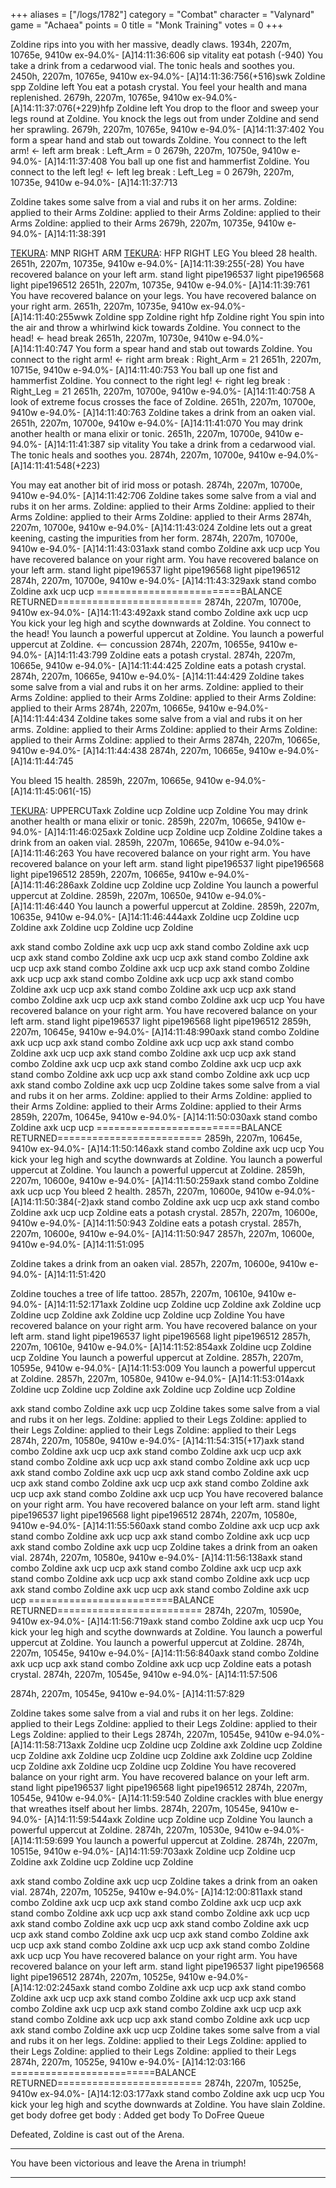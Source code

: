 +++
aliases = ["/logs/1782"]
category = "Combat"
character = "Valynard"
game = "Achaea"
points = 0
title = "Monk Training"
votes = 0
+++

Zoldine rips into you with her massive, deadly claws.
1934h, 2207m, 10765e, 9410w ex-94.0%- [A]14:11:36:606
sip vitality
eat potash
(-940)
You take a drink from a cedarwood vial.
The tonic heals and soothes you.
2450h, 2207m, 10765e, 9410w ex-94.0%- [A]14:11:36:756(+516)swk Zoldine
spp Zoldine left
You eat a potash crystal.
You feel your health and mana replenished.
2679h, 2207m, 10765e, 9410w ex-94.0%- [A]14:11:37:076(+229)hfp Zoldine left
You drop to the floor and sweep your legs round at Zoldine.
You knock the legs out from under Zoldine and send her sprawling.
2679h, 2207m, 10765e, 9410w e-94.0%- [A]14:11:37:402
You form a spear hand and stab out towards Zoldine.
You connect to the left arm! <- left arm break
<Lotus>:  Left_Arm = 0
2679h, 2207m, 10750e, 9410w e-94.0%- [A]14:11:37:408
You ball up one fist and hammerfist Zoldine.
You connect to the left leg! <- left leg break
<Lotus>:  Left_Leg = 0
2679h, 2207m, 10735e, 9410w e-94.0%- [A]14:11:37:713

[TEKURA]: CLEARED_COMBO
Zoldine takes some salve from a vial and rubs it on her arms.
Zoldine: applied to their Arms
Zoldine: applied to their Arms
Zoldine: applied to their Arms
Zoldine: applied to their Arms
2679h, 2207m, 10735e, 9410w e-94.0%- [A]14:11:38:391

[TEKURA]: WHIRLWIND
[TEKURA]: MNP RIGHT ARM
[TEKURA]: HFP RIGHT LEG
You bleed 28 health.
2651h, 2207m, 10735e, 9410w e-94.0%- [A]14:11:39:255(-28)
You have recovered balance on your left arm.
stand
light pipe196537
light pipe196568
light pipe196512
2651h, 2207m, 10735e, 9410w e-94.0%- [A]14:11:39:761
You have recovered balance on your legs.
You have recovered balance on your right arm.
2651h, 2207m, 10735e, 9410w ex-94.0%- [A]14:11:40:255wwk Zoldine
spp Zoldine right
hfp Zoldine right
You spin into the air and throw a whirlwind kick towards Zoldine.
You connect to the head! <- head break
2651h, 2207m, 10730e, 9410w e-94.0%- [A]14:11:40:747
You form a spear hand and stab out towards Zoldine.
You connect to the right arm! <- right arm break
<Lotus>:  Right_Arm = 21
2651h, 2207m, 10715e, 9410w e-94.0%- [A]14:11:40:753
You ball up one fist and hammerfist Zoldine.
You connect to the right leg! <- right leg break
<Lotus>:  Right_Leg = 21
2651h, 2207m, 10700e, 9410w e-94.0%- [A]14:11:40:758
A look of extreme focus crosses the face of Zoldine.
2651h, 2207m, 10700e, 9410w e-94.0%- [A]14:11:40:763
Zoldine takes a drink from an oaken vial.
2651h, 2207m, 10700e, 9410w e-94.0%- [A]14:11:41:070
You may drink another health or mana elixir or tonic.
2651h, 2207m, 10700e, 9410w e-94.0%- [A]14:11:41:387
sip vitality
You take a drink from a cedarwood vial.
The tonic heals and soothes you.
2874h, 2207m, 10700e, 9410w e-94.0%- [A]14:11:41:548(+223)

[TEKURA]: CLEARED_COMBO
[TEKURA]: AXEKICK
You may eat another bit of irid moss or potash.
2874h, 2207m, 10700e, 9410w e-94.0%- [A]14:11:42:706
Zoldine takes some salve from a vial and rubs it on her arms.
Zoldine: applied to their Arms
Zoldine: applied to their Arms
Zoldine: applied to their Arms
Zoldine: applied to their Arms
2874h, 2207m, 10700e, 9410w e-94.0%- [A]14:11:43:024
Zoldine lets out a great keening, casting the impurities from her form.
2874h, 2207m, 10700e, 9410w e-94.0%- [A]14:11:43:031axk
stand
combo Zoldine axk ucp ucp
You have recovered balance on your right arm.
You have recovered balance on your left arm.
stand
light pipe196537
light pipe196568
light pipe196512
2874h, 2207m, 10700e, 9410w e-94.0%- [A]14:11:43:329axk
stand
combo Zoldine axk ucp ucp
=========================BALANCE RETURNED=========================
2874h, 2207m, 10700e, 9410w ex-94.0%- [A]14:11:43:492axk
stand
combo Zoldine axk ucp ucp
You kick your leg high and scythe downwards at Zoldine.
You connect to the head!
You launch a powerful uppercut at Zoldine.
You launch a powerful uppercut at Zoldine. <-- concussion
2874h, 2207m, 10655e, 9410w e-94.0%- [A]14:11:43:799
Zoldine eats a potash crystal.
2874h, 2207m, 10665e, 9410w e-94.0%- [A]14:11:44:425
Zoldine eats a potash crystal.
2874h, 2207m, 10665e, 9410w e-94.0%- [A]14:11:44:429
Zoldine takes some salve from a vial and rubs it on her arms.
Zoldine: applied to their Arms
Zoldine: applied to their Arms
Zoldine: applied to their Arms
Zoldine: applied to their Arms
2874h, 2207m, 10665e, 9410w e-94.0%- [A]14:11:44:434
Zoldine takes some salve from a vial and rubs it on her arms.
Zoldine: applied to their Arms
Zoldine: applied to their Arms
Zoldine: applied to their Arms
Zoldine: applied to their Arms
2874h, 2207m, 10665e, 9410w e-94.0%- [A]14:11:44:438
2874h, 2207m, 10665e, 9410w e-94.0%- [A]14:11:44:745

[TEKURA]: CLEARED_COMBO
You bleed 15 health.
2859h, 2207m, 10665e, 9410w e-94.0%- [A]14:11:45:061(-15)

[TEKURA]: AXEKICK
[TEKURA]: UPPERCUT
[TEKURA]: UPPERCUTaxk Zoldine
ucp Zoldine
ucp Zoldine
You may drink another health or mana elixir or tonic.
2859h, 2207m, 10665e, 9410w e-94.0%- [A]14:11:46:025axk Zoldine
ucp Zoldine
ucp Zoldine
Zoldine takes a drink from an oaken vial.
2859h, 2207m, 10665e, 9410w e-94.0%- [A]14:11:46:263
You have recovered balance on your right arm.
You have recovered balance on your left arm.
stand
light pipe196537
light pipe196568
light pipe196512
2859h, 2207m, 10665e, 9410w e-94.0%- [A]14:11:46:286axk Zoldine
ucp Zoldine
ucp Zoldine
You launch a powerful uppercut at Zoldine.
2859h, 2207m, 10650e, 9410w e-94.0%- [A]14:11:46:440
You launch a powerful uppercut at Zoldine.
2859h, 2207m, 10635e, 9410w e-94.0%- [A]14:11:46:444axk Zoldine
ucp Zoldine
ucp Zoldine
axk Zoldine
ucp Zoldine
ucp Zoldine

[TEKURA]: CLEARED_COMBO
axk
stand
combo Zoldine axk ucp ucp
axk
stand
combo Zoldine axk ucp ucp
axk
stand
combo Zoldine axk ucp ucp
axk
stand
combo Zoldine axk ucp ucp
axk
stand
combo Zoldine axk ucp ucp
axk
stand
combo Zoldine axk ucp ucp
axk
stand
combo Zoldine axk ucp ucp
axk
stand
combo Zoldine axk ucp ucp
axk
stand
combo Zoldine axk ucp ucp
axk
stand
combo Zoldine axk ucp ucp
axk
stand
combo Zoldine axk ucp ucp
You have recovered balance on your right arm.
You have recovered balance on your left arm.
stand
light pipe196537
light pipe196568
light pipe196512
2859h, 2207m, 10645e, 9410w e-94.0%- [A]14:11:48:990axk
stand
combo Zoldine axk ucp ucp
axk
stand
combo Zoldine axk ucp ucp
axk
stand
combo Zoldine axk ucp ucp
axk
stand
combo Zoldine axk ucp ucp
axk
stand
combo Zoldine axk ucp ucp
axk
stand
combo Zoldine axk ucp ucp
axk
stand
combo Zoldine axk ucp ucp
axk
stand
combo Zoldine axk ucp ucp
axk
stand
combo Zoldine axk ucp ucp
Zoldine takes some salve from a vial and rubs it on her arms.
Zoldine: applied to their Arms
Zoldine: applied to their Arms
Zoldine: applied to their Arms
Zoldine: applied to their Arms
2859h, 2207m, 10645e, 9410w e-94.0%- [A]14:11:50:030axk
stand
combo Zoldine axk ucp ucp
=========================BALANCE RETURNED=========================
2859h, 2207m, 10645e, 9410w ex-94.0%- [A]14:11:50:146axk
stand
combo Zoldine axk ucp ucp
You kick your leg high and scythe downwards at Zoldine.
You launch a powerful uppercut at Zoldine.
You launch a powerful uppercut at Zoldine.
2859h, 2207m, 10600e, 9410w e-94.0%- [A]14:11:50:259axk
stand
combo Zoldine axk ucp ucp
You bleed 2 health.
2857h, 2207m, 10600e, 9410w e-94.0%- [A]14:11:50:384(-2)axk
stand
combo Zoldine axk ucp ucp
axk
stand
combo Zoldine axk ucp ucp
Zoldine eats a potash crystal.
2857h, 2207m, 10600e, 9410w e-94.0%- [A]14:11:50:943
Zoldine eats a potash crystal.
2857h, 2207m, 10600e, 9410w e-94.0%- [A]14:11:50:947
2857h, 2207m, 10600e, 9410w e-94.0%- [A]14:11:51:095

[TEKURA]: CLEARED_COMBO
Zoldine takes a drink from an oaken vial.
2857h, 2207m, 10600e, 9410w e-94.0%- [A]14:11:51:420

[TEKURA]: AXEKICK
[TEKURA]: UPPERCUT
[TEKURA]: UPPERCUT
Zoldine touches a tree of life tattoo.
2857h, 2207m, 10610e, 9410w e-94.0%- [A]14:11:52:171axk Zoldine
ucp Zoldine
ucp Zoldine
axk Zoldine
ucp Zoldine
ucp Zoldine
axk Zoldine
ucp Zoldine
ucp Zoldine
You have recovered balance on your right arm.
You have recovered balance on your left arm.
stand
light pipe196537
light pipe196568
light pipe196512
2857h, 2207m, 10610e, 9410w e-94.0%- [A]14:11:52:854axk Zoldine
ucp Zoldine
ucp Zoldine
You launch a powerful uppercut at Zoldine.
2857h, 2207m, 10595e, 9410w e-94.0%- [A]14:11:53:009
You launch a powerful uppercut at Zoldine.
2857h, 2207m, 10580e, 9410w e-94.0%- [A]14:11:53:014axk Zoldine
ucp Zoldine
ucp Zoldine
axk Zoldine
ucp Zoldine
ucp Zoldine

[TEKURA]: CLEARED_COMBO
axk
stand
combo Zoldine axk ucp ucp
Zoldine takes some salve from a vial and rubs it on her legs.
Zoldine: applied to their Legs
Zoldine: applied to their Legs
Zoldine: applied to their Legs
Zoldine: applied to their Legs
2874h, 2207m, 10580e, 9410w e-94.0%- [A]14:11:54:315(+17)axk
stand
combo Zoldine axk ucp ucp
axk
stand
combo Zoldine axk ucp ucp
axk
stand
combo Zoldine axk ucp ucp
axk
stand
combo Zoldine axk ucp ucp
axk
stand
combo Zoldine axk ucp ucp
axk
stand
combo Zoldine axk ucp ucp
axk
stand
combo Zoldine axk ucp ucp
axk
stand
combo Zoldine axk ucp ucp
axk
stand
combo Zoldine axk ucp ucp
You have recovered balance on your right arm.
You have recovered balance on your left arm.
stand
light pipe196537
light pipe196568
light pipe196512
2874h, 2207m, 10580e, 9410w e-94.0%- [A]14:11:55:560axk
stand
combo Zoldine axk ucp ucp
axk
stand
combo Zoldine axk ucp ucp
axk
stand
combo Zoldine axk ucp ucp
axk
stand
combo Zoldine axk ucp ucp
Zoldine takes a drink from an oaken vial.
2874h, 2207m, 10580e, 9410w e-94.0%- [A]14:11:56:138axk
stand
combo Zoldine axk ucp ucp
axk
stand
combo Zoldine axk ucp ucp
axk
stand
combo Zoldine axk ucp ucp
axk
stand
combo Zoldine axk ucp ucp
axk
stand
combo Zoldine axk ucp ucp
axk
stand
combo Zoldine axk ucp ucp
=========================BALANCE RETURNED=========================
2874h, 2207m, 10590e, 9410w ex-94.0%- [A]14:11:56:719axk
stand
combo Zoldine axk ucp ucp
You kick your leg high and scythe downwards at Zoldine.
You launch a powerful uppercut at Zoldine.
You launch a powerful uppercut at Zoldine.
2874h, 2207m, 10545e, 9410w e-94.0%- [A]14:11:56:840axk
stand
combo Zoldine axk ucp ucp
axk
stand
combo Zoldine axk ucp ucp
Zoldine eats a potash crystal.
2874h, 2207m, 10545e, 9410w e-94.0%- [A]14:11:57:506

[TEKURA]: CLEARED_COMBO
2874h, 2207m, 10545e, 9410w e-94.0%- [A]14:11:57:829

[TEKURA]: AXEKICK
[TEKURA]: UPPERCUT
[TEKURA]: UPPERCUT
Zoldine takes some salve from a vial and rubs it on her legs.
Zoldine: applied to their Legs
Zoldine: applied to their Legs
Zoldine: applied to their Legs
Zoldine: applied to their Legs
2874h, 2207m, 10545e, 9410w e-94.0%- [A]14:11:58:713axk Zoldine
ucp Zoldine
ucp Zoldine
axk Zoldine
ucp Zoldine
ucp Zoldine
axk Zoldine
ucp Zoldine
ucp Zoldine
axk Zoldine
ucp Zoldine
ucp Zoldine
axk Zoldine
ucp Zoldine
ucp Zoldine
You have recovered balance on your right arm.
You have recovered balance on your left arm.
stand
light pipe196537
light pipe196568
light pipe196512
2874h, 2207m, 10545e, 9410w e-94.0%- [A]14:11:59:540
Zoldine crackles with blue energy that wreathes itself about her limbs.
2874h, 2207m, 10545e, 9410w e-94.0%- [A]14:11:59:544axk Zoldine
ucp Zoldine
ucp Zoldine
You launch a powerful uppercut at Zoldine.
2874h, 2207m, 10530e, 9410w e-94.0%- [A]14:11:59:699
You launch a powerful uppercut at Zoldine.
2874h, 2207m, 10515e, 9410w e-94.0%- [A]14:11:59:703axk Zoldine
ucp Zoldine
ucp Zoldine
axk Zoldine
ucp Zoldine
ucp Zoldine

[TEKURA]: CLEARED_COMBO
axk
stand
combo Zoldine axk ucp ucp
Zoldine takes a drink from an oaken vial.
2874h, 2207m, 10525e, 9410w e-94.0%- [A]14:12:00:811axk
stand
combo Zoldine axk ucp ucp
axk
stand
combo Zoldine axk ucp ucp
axk
stand
combo Zoldine axk ucp ucp
axk
stand
combo Zoldine axk ucp ucp
axk
stand
combo Zoldine axk ucp ucp
axk
stand
combo Zoldine axk ucp ucp
axk
stand
combo Zoldine axk ucp ucp
axk
stand
combo Zoldine axk ucp ucp
axk
stand
combo Zoldine axk ucp ucp
axk
stand
combo Zoldine axk ucp ucp
You have recovered balance on your right arm.
You have recovered balance on your left arm.
stand
light pipe196537
light pipe196568
light pipe196512
2874h, 2207m, 10525e, 9410w e-94.0%- [A]14:12:02:245axk
stand
combo Zoldine axk ucp ucp
axk
stand
combo Zoldine axk ucp ucp
axk
stand
combo Zoldine axk ucp ucp
axk
stand
combo Zoldine axk ucp ucp
axk
stand
combo Zoldine axk ucp ucp
axk
stand
combo Zoldine axk ucp ucp
axk
stand
combo Zoldine axk ucp ucp
axk
stand
combo Zoldine axk ucp ucp
Zoldine takes some salve from a vial and rubs it on her legs.
Zoldine: applied to their Legs
Zoldine: applied to their Legs
Zoldine: applied to their Legs
Zoldine: applied to their Legs
2874h, 2207m, 10525e, 9410w e-94.0%- [A]14:12:03:166
=========================BALANCE RETURNED=========================
2874h, 2207m, 10525e, 9410w ex-94.0%- [A]14:12:03:177axk
stand
combo Zoldine axk ucp ucp
You kick your leg high and scythe downwards at Zoldine.
You have slain Zoldine.
get body
dofree get body
<Lotus>: Added get body To DoFree Queue
 
Defeated, Zoldine is cast out of the Arena.
**********************************************************
You have been victorious and leave the Arena in triumph!
**********************************************************